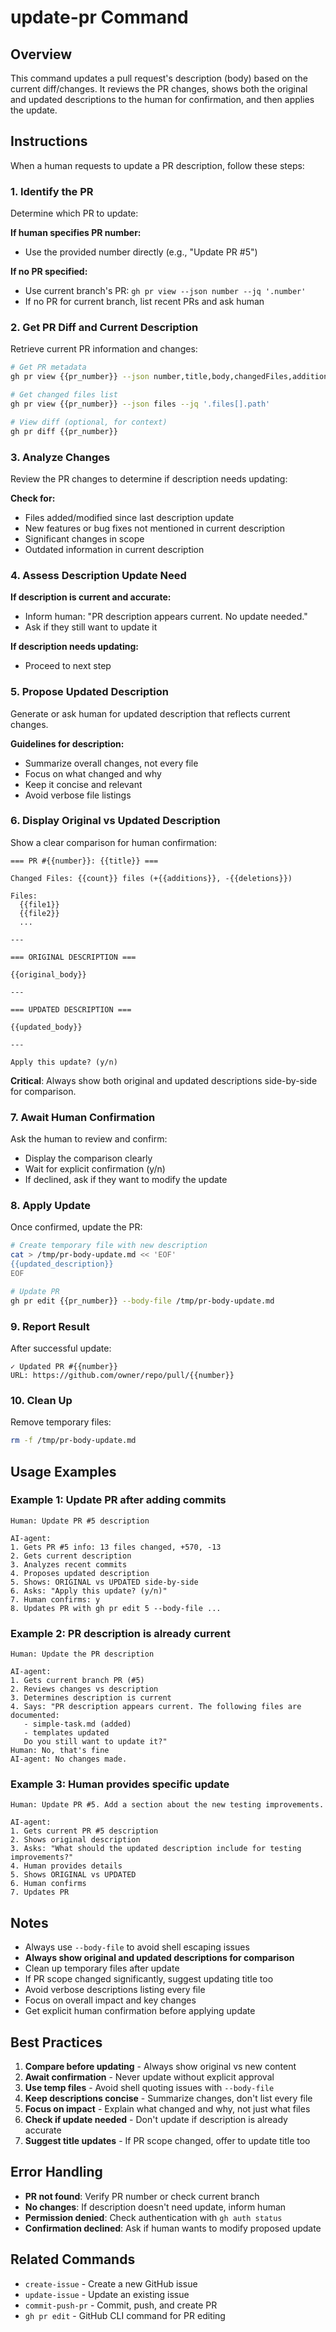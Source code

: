 # update-pr Command

## Overview

This command updates a pull request's description (body) based on the current diff/changes. It reviews the PR changes, shows both the original and updated descriptions to the human for confirmation, and then applies the update.

## Instructions

When a human requests to update a PR description, follow these steps:

### 1. Identify the PR

Determine which PR to update:

**If human specifies PR number:**
- Use the provided number directly (e.g., "Update PR #5")

**If no PR specified:**
- Use current branch's PR: `gh pr view --json number --jq '.number'`
- If no PR for current branch, list recent PRs and ask human

### 2. Get PR Diff and Current Description

Retrieve current PR information and changes:

```bash
# Get PR metadata
gh pr view {{pr_number}} --json number,title,body,changedFiles,additions,deletions

# Get changed files list
gh pr view {{pr_number}} --json files --jq '.files[].path'

# View diff (optional, for context)
gh pr diff {{pr_number}}
```

### 3. Analyze Changes

Review the PR changes to determine if description needs updating:

**Check for:**
- Files added/modified since last description update
- New features or bug fixes not mentioned in current description
- Significant changes in scope
- Outdated information in current description

### 4. Assess Description Update Need

**If description is current and accurate:**
- Inform human: "PR description appears current. No update needed."
- Ask if they still want to update it

**If description needs updating:**
- Proceed to next step

### 5. Propose Updated Description

Generate or ask human for updated description that reflects current changes.

**Guidelines for description:**
- Summarize overall changes, not every file
- Focus on what changed and why
- Keep it concise and relevant
- Avoid verbose file listings

### 6. Display Original vs Updated Description

Show a clear comparison for human confirmation:

```
=== PR #{{number}}: {{title}} ===

Changed Files: {{count}} files (+{{additions}}, -{{deletions}})

Files:
  {{file1}}
  {{file2}}
  ...

---

=== ORIGINAL DESCRIPTION ===

{{original_body}}

---

=== UPDATED DESCRIPTION ===

{{updated_body}}

---

Apply this update? (y/n)
```

**Critical**: Always show both original and updated descriptions side-by-side for comparison.

### 7. Await Human Confirmation

Ask the human to review and confirm:
- Display the comparison clearly
- Wait for explicit confirmation (y/n)
- If declined, ask if they want to modify the update

### 8. Apply Update

Once confirmed, update the PR:

```bash
# Create temporary file with new description
cat > /tmp/pr-body-update.md << 'EOF'
{{updated_description}}
EOF

# Update PR
gh pr edit {{pr_number}} --body-file /tmp/pr-body-update.md
```

### 9. Report Result

After successful update:
```
✓ Updated PR #{{number}}
URL: https://github.com/owner/repo/pull/{{number}}
```

### 10. Clean Up

Remove temporary files:
```bash
rm -f /tmp/pr-body-update.md
```

## Usage Examples

### Example 1: Update PR after adding commits

```
Human: Update PR #5 description

AI-agent:
1. Gets PR #5 info: 13 files changed, +570, -13
2. Gets current description
3. Analyzes recent commits
4. Proposes updated description
5. Shows: ORIGINAL vs UPDATED side-by-side
6. Asks: "Apply this update? (y/n)"
7. Human confirms: y
8. Updates PR with gh pr edit 5 --body-file ...
```

### Example 2: PR description is already current

```
Human: Update the PR description

AI-agent:
1. Gets current branch PR (#5)
2. Reviews changes vs description
3. Determines description is current
4. Says: "PR description appears current. The following files are documented:
   - simple-task.md (added)
   - templates updated
   Do you still want to update it?"
Human: No, that's fine
AI-agent: No changes made.
```

### Example 3: Human provides specific update

```
Human: Update PR #5. Add a section about the new testing improvements.

AI-agent:
1. Gets current PR #5 description
2. Shows original description
3. Asks: "What should the updated description include for testing improvements?"
4. Human provides details
5. Shows ORIGINAL vs UPDATED
6. Human confirms
7. Updates PR
```

## Notes

- Always use `--body-file` to avoid shell escaping issues
- **Always show original and updated descriptions for comparison**
- Clean up temporary files after update
- If PR scope changed significantly, suggest updating title too
- Avoid verbose descriptions listing every file
- Focus on overall impact and key changes
- Get explicit human confirmation before applying update

## Best Practices

1. **Compare before updating** - Always show original vs new content
2. **Await confirmation** - Never update without explicit approval
3. **Use temp files** - Avoid shell quoting issues with `--body-file`
4. **Keep descriptions concise** - Summarize changes, don't list every file
5. **Focus on impact** - Explain what changed and why, not just what files
6. **Check if update needed** - Don't update if description is already accurate
7. **Suggest title updates** - If PR scope changed, offer to update title too

## Error Handling

- **PR not found**: Verify PR number or check current branch
- **No changes**: If description doesn't need update, inform human
- **Permission denied**: Check authentication with `gh auth status`
- **Confirmation declined**: Ask if human wants to modify proposed update

## Related Commands

- `create-issue` - Create a new GitHub issue
- `update-issue` - Update an existing issue
- `commit-push-pr` - Commit, push, and create PR
- `gh pr edit` - GitHub CLI command for PR editing
